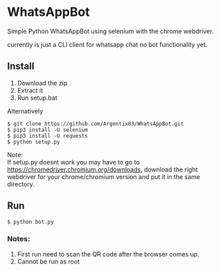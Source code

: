 # WhatsAppBot
Simple Python WhatsAppBot using selenium with the chrome webdriver.

currently is just a CLI client for whatsapp chat no bot functionality yet.

## Install
1. Download the zip  
2. Extract it
3. Run setup.bat  

Alternatively  
```
$ git clone https://github.com/Argentix03/WhatsAppBot.git  
$ pip3 install -U selenium  
$ pip3 install -U requests
$ python setup.py
```
Note:  
If setup.py doesnt work you may have to go to https://chromedriver.chromium.org/downloads, download the right webdriver for your chrome/chromium version and put it in the same directory.

## Run
```
$ python bot.py
```

### Notes:
1. First run need to scan the QR code after the browser comes up.  
2. Cannot be run as root  
